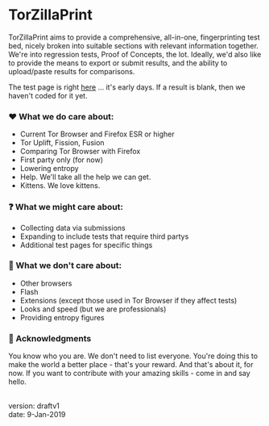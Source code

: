 # TorZillaPrint

TorZillaPrint aims to provide a comprehensive, all-in-one, fingerprinting test bed, nicely broken into suitable sections with relevant information together. We're into regression tests, Proof of Concepts, the lot. Ideally, we'd also like to provide the means to export or submit results, and the ability to upload/paste results for comparisons.

The test page is right [here](https://ghacksuserjs.github.io/TorZillaPrint/TorZillaPrint.html) ... it's early days. If a result is blank, then we haven't coded for it yet.


### :heart: What we do care about:
- Current Tor Browser and Firefox ESR or higher
- Tor Uplift, Fission, Fusion
- Comparing Tor Browser with Firefox
- First party only (for now)
- Lowering entropy
- Help. We'll take all the help we can get.
- Kittens. We love kittens.

### :question: What we might care about:
- Collecting data via submissions
- Expanding to include tests that require third partys
- Additional test pages for specific things

### :hankey: What we don't care about:
- Other browsers
- Flash
- Extensions (except those used in Tor Browser if they affect tests)
- Looks and speed (but we are professionals)
- Providing entropy figures

### :kiss: Acknowledgments

You know who you are. We don't need to list everyone. You're doing this to make the world a better place - that's your reward. And that's about it, for now. If you want to contribute with your amazing skills - come in and say hello.

<br>
version: draftv1<br>date: 9-Jan-2019
